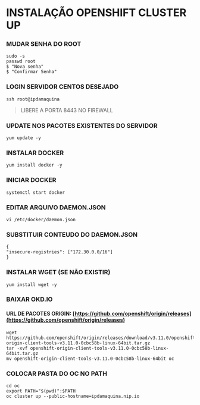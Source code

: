 

# INSTALAÇÃO OPENSHIFT CLUSTER UP


### MUDAR SENHA DO ROOT

    sudo -s
    passwd root
    $ "Nova senha"
    $ "Confirmar Senha"

### LOGIN SERVIDOR CENTOS DESEJADO

    ssh root@ipdamaquina


>  LIBERE A PORTA 8443 NO FIREWALL


### UPDATE NOS PACOTES EXISTENTES DO SERVIDOR

    yum update -y

### INSTALAR DOCKER

    yum install docker -y

### INICIAR DOCKER

    systemctl start docker

### EDITAR ARQUIVO DAEMON.JSON

    vi /etc/docker/daemon.json

### SUBSTITUIR CONTEUDO DO DAEMON.JSON

    {  
    "insecure-registries": ["172.30.0.0/16"]
    }

### INSTALAR WGET (SE NÃO EXISTIR)

    yum install wget -y

### BAIXAR OKD.IO
#### URL DE PACOTES ORIGIN: [https://github.com/openshift/origin/releases](https://github.com/openshift/origin/releases)

    wget https://github.com/openshift/origin/releases/download/v3.11.0/openshift-origin-client-tools-v3.11.0-0cbc58b-linux-64bit.tar.gz
    tar -xvf openshift-origin-client-tools-v3.11.0-0cbc58b-linux-64bit.tar.gz
    mv openshift-origin-client-tools-v3.11.0-0cbc58b-linux-64bit oc

### COLOCAR PASTA DO OC NO PATH

    cd oc
    export PATH="$(pwd)":$PATH
    oc cluster up --public-hostname=ipdamaquina.nip.io
